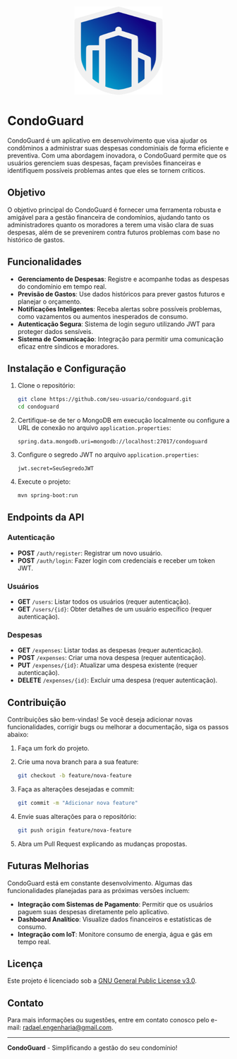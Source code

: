 <div style="text-align: center;">
    <img src="assets/condoguard-logo.svg" alt="CondoguardLogo" width="200" height="200">
</div>


# CondoGuard

CondoGuard é um aplicativo em desenvolvimento que visa ajudar os condôminos a administrar suas despesas condominiais de forma eficiente e preventiva. Com uma abordagem inovadora, o CondoGuard permite que os usuários gerenciem suas despesas, façam previsões financeiras e identifiquem possíveis problemas antes que eles se tornem críticos.

## Objetivo

O objetivo principal do CondoGuard é fornecer uma ferramenta robusta e amigável para a gestão financeira de condomínios, ajudando tanto os administradores quanto os moradores a terem uma visão clara de suas despesas, além de se prevenirem contra futuros problemas com base no histórico de gastos.

## Funcionalidades

- **Gerenciamento de Despesas**: Registre e acompanhe todas as despesas do condomínio em tempo real.
- **Previsão de Gastos**: Use dados históricos para prever gastos futuros e planejar o orçamento.
- **Notificações Inteligentes**: Receba alertas sobre possíveis problemas, como vazamentos ou aumentos inesperados de consumo.
- **Autenticação Segura**: Sistema de login seguro utilizando JWT para proteger dados sensíveis.
- **Sistema de Comunicação**: Integração para permitir uma comunicação eficaz entre síndicos e moradores.

## Instalação e Configuração

1. Clone o repositório:

    ```bash
    git clone https://github.com/seu-usuario/condoguard.git
    cd condoguard
    ```

2. Certifique-se de ter o MongoDB em execução localmente ou configure a URL de conexão no arquivo `application.properties`:

    ```properties
    spring.data.mongodb.uri=mongodb://localhost:27017/condoguard
    ```

3. Configure o segredo JWT no arquivo `application.properties`:

    ```properties
    jwt.secret=SeuSegredoJWT
    ```

4. Execute o projeto:

    ```bash
    mvn spring-boot:run
    ```

## Endpoints da API

### Autenticação

- **POST** `/auth/register`: Registrar um novo usuário.
- **POST** `/auth/login`: Fazer login com credenciais e receber um token JWT.

### Usuários

- **GET** `/users`: Listar todos os usuários (requer autenticação).
- **GET** `/users/{id}`: Obter detalhes de um usuário específico (requer autenticação).

### Despesas

- **GET** `/expenses`: Listar todas as despesas (requer autenticação).
- **POST** `/expenses`: Criar uma nova despesa (requer autenticação).
- **PUT** `/expenses/{id}`: Atualizar uma despesa existente (requer autenticação).
- **DELETE** `/expenses/{id}`: Excluir uma despesa (requer autenticação).

## Contribuição

Contribuições são bem-vindas! Se você deseja adicionar novas funcionalidades, corrigir bugs ou melhorar a documentação, siga os passos abaixo:

1. Faça um fork do projeto.
2. Crie uma nova branch para a sua feature:

    ```bash
    git checkout -b feature/nova-feature
    ```

3. Faça as alterações desejadas e commit:

    ```bash
    git commit -m "Adicionar nova feature"
    ```

4. Envie suas alterações para o repositório:

    ```bash
    git push origin feature/nova-feature
    ```

5. Abra um Pull Request explicando as mudanças propostas.

## Futuras Melhorias

CondoGuard está em constante desenvolvimento. Algumas das funcionalidades planejadas para as próximas versões incluem:

- **Integração com Sistemas de Pagamento**: Permitir que os usuários paguem suas despesas diretamente pelo aplicativo.
- **Dashboard Analítico**: Visualize dados financeiros e estatísticas de consumo.
- **Integração com IoT**: Monitore consumo de energia, água e gás em tempo real.

## Licença

Este projeto é licenciado sob a [GNU General Public License v3.0](LICENSE).

## Contato

Para mais informações ou sugestões, entre em contato conosco pelo e-mail: [radael.engenharia@gmail.com](mailto:seu-email@exemplo.com).

---

**CondoGuard** - Simplificando a gestão do seu condomínio!

